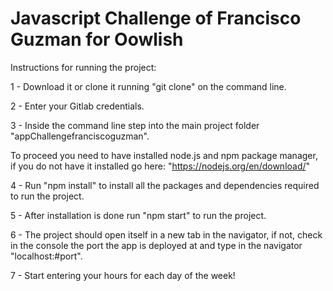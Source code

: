 # Javascript Challenge of Francisco Guzman for Oowlish

Instructions for running the project:

1 - Download it or clone it running "git clone" on the command line.

2 - Enter your Gitlab credentials.

3 - Inside the command line step into the main project folder "appChallengefranciscoguzman".

To proceed you need to have installed node.js and npm package manager, if you do not have it installed go here: "https://nodejs.org/en/download/"

4 - Run "npm install" to install all the packages and dependencies required to run the project.

5 - After installation is done run "npm start" to run the project.

6 - The project should open itself in a new tab in the navigator, if not, check in the console the port the app is deployed at and type in the navigator "localhost:#port".

7 - Start entering your hours for each day of the week!

